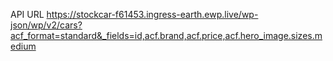API URL
https://stockcar-f61453.ingress-earth.ewp.live/wp-json/wp/v2/cars?acf_format=standard&_fields=id,acf.brand,acf.price,acf.hero_image.sizes.medium
